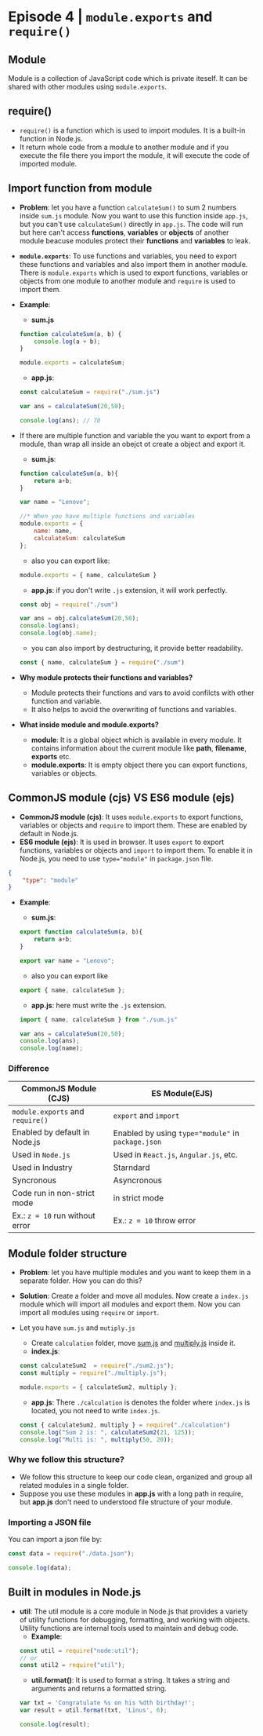 # Episode 4 | `module.exports` and `require()`

## Module

Module is a collection of JavaScript code which is private iteself. It can be shared with other modules using `module.exports`.

## require()

- `require()` is a function which is used to import modules. It is a built-in function in Node.js.
- It return whole code from a module to another module and if you execute the file there you import the module, it will execute the code of imported module.

## Import function from module

- **Problem**: let you have a function `calculateSum()` to sum 2 numbers inside `sum.js` module. Now you want to use this function inside `app.js`, but you can't use `calculateSum()` directly in `app.js`. The code will run but here can't access **functions**, **variables** or **objects** of another module beacuse modules protect their **functions** and **variables** to leak.

- **`module.exports`**: To use functions and variables, you need to export these functions and variables and also import them in another module. There is `module.exports` which is used to export functions, variables or objects from one module to another module and `require` is used to import them.
- **Example**: 
    - **sum.js**

    ```js
    function calculateSum(a, b) {
        console.log(a + b);
    }

    module.exports = calculateSum;
    ```

    - **app.js**:
    ```js
    const calculateSum = require("./sum.js")

    var ans = calculateSum(20,50);

    console.log(ans); // 70
    ```

- If there are multiple function and variable the you want to export from a module, than wrap all inside an obejct ot create a object and export it.
    - **sum.js**:
    ```js
    function calculateSum(a, b){
        return a+b;
    }

    var name = "Lenovo";

    //* When you have multiple functions and variables
    module.exports = {
        name: name,
        calculateSum: calculateSum
    };
    ```
    - also you can export like:
    ```js
    module.exports = { name, calculateSum }
    ```
    - **app.js**: if you don't write `.js` extension, it will work perfectly.
    ```js
    const obj = require("./sum")

    var ans = obj.calculateSum(20,50);
    console.log(ans);
    console.log(obj.name);
    ```
    - you can also import by destructuring, it provide better readability.
    ```js
    const { name, calculateSum } = require("./sum")
    ```

- **Why module protects their functions and variables?**
    - Module protects their functions and vars to avoid confilcts with other function and variable.
    - It also helps to avoid the overwriting of functions and variables.

- **What inside module and module.exports?**
    - **module**: It is a global object which is available in every module. It contains information about the current module like **path**, **filename**, **exports** etc.
    - **module.exports**: It is empty object there you can export functions, variables or objects.

## CommonJS module (cjs) VS ES6 module (ejs)
- **CommonJS module (cjs)**: It uses `module.exports` to export functions, variables or objects and `require` to import them. These are enabled by default in Node.js. 
- **ES6 module (ejs)**: It is used in browser. It uses `export` to export functions, variables or objects and `import` to import them. To enable it in Node.js, you need to use `type="module"` in `package.json` file.
```json
{
    "type": "module"
}
```

- **Example**:
    - **sum.js**:
    ```js
    export function calculateSum(a, b){
        return a+b;
    }

    export var name = "Lenovo";
    ```

    - also you can export like
    ```js
    export { name, calculateSum };
    ```

    - **app.js**: here must write the `.js` extension.
    ```js
    import { name, calculateSum } from "./sum.js"

    var ans = calculateSum(20,50);
    console.log(ans);
    console.log(name);
    ```

### Difference 

| **CommonJS Module (CJS)** | **ES Module(EJS)** |
| --- | --- |
| `module.exports` and `require()` | `export` and `import` |
| Enabled by default in Node.js | Enabled by using `type="module"` in `package.json` |
| Used in `Node.js` | Used in `React.js`, `Angular.js`, etc. |
| Used in Industry | Starndard |
| Syncronous | Asyncronous |
| Code run in non-strict mode | in strict mode |
| Ex.: `z = 10` run without error | Ex.: `z = 10` throw error |


## Module folder structure
- **Problem**: let you have multiple modules and you want to keep them in a separate folder. How you can do this?
- **Solution**: Create a folder and move all modules. Now create a `index.js` module which will import all modules and export them. Now you can import all modules using `require` or `import`.
- Let you have `sum.js` and `mutiply.js`
    - Create `calculation` folder, move [sum.js](./calculation/sum2.js) and [multiply.js](./calculation/multiply.js) inside it.
    - **index.js**: 
    ```js
    const calculateSum2  = require("./sum2.js");
    const multiply = require("./multiply.js");

    module.exports = { calculateSum2, multiply };
    ```

    - **app.js**: There `./calculation` is denotes the folder where `index.js` is located, you not need to write `index.js`.
    ```js
    const { calculateSum2, multiply } = require("./calculation")
    console.log("Sum 2 is: ", calculateSum2(21, 125));
    console.log("Multi is: ", multiply(50, 20));
    ```

### Why we follow this structure?
- We follow this structure to keep our code clean, organized and group all related modules in a single folder.
- Suppose you use these modules in **app.js** with a long path in require, but **app.js** don't need to understood file structure of your module.

### Importing a JSON file
You can import a json file by:
```js
const data = require("./data.json");

console.log(data);
```

## Built in modules in Node.js
- **util**: The util module is a core module in Node.js that provides a variety of utility functions for debugging, formatting, and working with objects. Utility functions are internal tools used to maintain and debug code.
    - **Example**:
    ```js
    const util = require("node:util");
    // or
    const util2 = require("util");
    ```
    - **util.format()**: It is used to format a string. It takes a string and arguments and returns a formatted string.
    ```js
    var txt = 'Congratulate %s on his %dth birthday!';
    var result = util.format(txt, 'Linus', 6);

    console.log(result);
    ```

